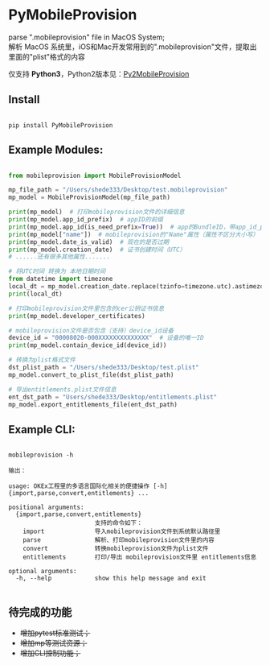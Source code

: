 # PyMobileProvision


parse ".mobileprovision" file in MacOS System;      
解析 MacOS 系统里，iOS和Mac开发常用到的".mobileprovision"文件，提取出里面的"plist"格式的内容

仅支持 **Python3**，Python2版本见：[Py2MobileProvision](https://github.com/shede333/Py2MobileProvision)


## Install

```

pip install PyMobileProvision

```

## Example Modules:

```python

from mobileprovision import MobileProvisionModel

mp_file_path = "/Users/shede333/Desktop/test.mobileprovision"
mp_model = MobileProvisionModel(mp_file_path)

print(mp_model)  # 打印mobileprovision文件的详细信息
print(mp_model.app_id_prefix)  # appID的前缀
print(mp_model.app_id(is_need_prefix=True))  # app的BundleID，带app_id_prefix前缀
print(mp_model["name"])  # mobileprovision的"Name"属性（属性不区分大小写）
print(mp_model.date_is_valid)  # 现在的是否过期
print(mp_model.creation_date)  # 证书创建时间（UTC）
# ......还有很多其他属性.......

# 将UTC时间 转换为 本地日期时间
from datetime import timezone
local_dt = mp_model.creation_date.replace(tzinfo=timezone.utc).astimezone()
print(local_dt)  

# 打印mobileprovision文件里包含的cer公钥证书信息
print(mp_model.developer_certificates)

# mobileprovision文件是否包含（支持）device_id设备
device_id = "00008020-000XXXXXXXXXXXXXX"  # 设备的唯一ID
print(mp_model.contain_device_id(device_id))  

# 转换为plist格式文件
dst_plist_path = "/Users/shede333/Desktop/test.plist"
mp_model.convert_to_plist_file(dst_plist_path)

# 导出entitlements.plist文件信息
ent_dst_path = "Users/shede333/Desktop/entitlements.plist"
mp_model.export_entitlements_file(ent_dst_path)

```

## Example CLI:

```shell

mobileprovision -h 

输出：

usage: OKEx工程里的多语言国际化相关的便捷操作 [-h] {import,parse,convert,entitlements} ...

positional arguments:
  {import,parse,convert,entitlements}
                        支持的命令如下：
    import              导入mobileprovision文件到系统默认路径里
    parse               解析、打印mobileprovision文件里的内容
    convert             转换mobileprovision文件为plist文件
    entitlements        打印/导出 mobileprovision文件里 entitlements信息

optional arguments:
  -h, --help            show this help message and exit


```


## 待完成的功能

* ~~增加pytest标准测试；~~
* ~~增加mp等测试资源；~~
* ~~增加CLI控制功能；~~
